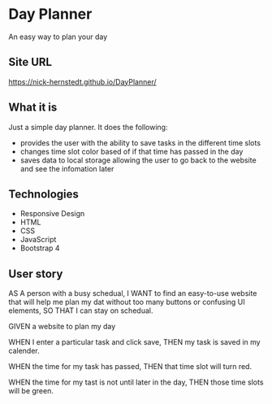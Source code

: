 # Day Planner
An easy way to plan your day

## Site URL
https://nick-hernstedt.github.io/DayPlanner/
## What it is
Just a simple day planner. It does the following:
- provides the user with the ability to save tasks in the different time slots
- changes time slot color based of if that time has passed in the day
- saves data to local storage allowing the user to go back to the website and see the infomation later

## Technologies
- Responsive Design
- HTML
- CSS 
- JavaScript
- Bootstrap 4


## User story
AS A person with a busy schedual,
I WANT to find an easy-to-use website that will help me plan my dat without too many buttons or confusing UI elements,
SO THAT I can stay on schedual.


GIVEN a website to plan my day

WHEN I enter a particular task and click save,
THEN my task is saved in my calender.

WHEN the time for my task has passed,
THEN that time slot will turn red.

WHEN the time for my tast is not until later in the day,
THEN those time slots will be green.





